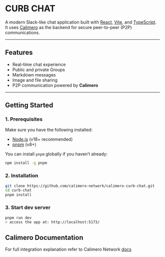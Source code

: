 # CURB CHAT

A modern Slack-like chat application built with [React](https://reactjs.org/), [Vite](https://vitejs.dev/), and [TypeScript](https://www.typescriptlang.org/). It uses [Calimero](https://calimero.network/) as the backend for secure peer-to-peer (P2P) communications.

---

## Features

- Real-time chat experience
- Public and private Groups
- Markdown messages
- Image and file sharing
- P2P communication powered by **Calimero**

---

## Getting Started

### 1. Prerequisites

Make sure you have the following installed:

- [Node.js](https://nodejs.org/) (v18+ recommended)
- [pnpm](https://pnpm.io/) (v8+)

You can install `pnpm` globally if you haven’t already:

```bash
npm install -g pnpm
```

### 2. Installation

```bash
git clone https://github.com/calimero-network/calimero-curb-chat.git
cd curb-chat
pnpm install
```

### 3. Start dev server

```bash
pnpm run dev
> access the app at: http://localhost:5173/
```


## Calimero Documentation

For full integration explanation refer to Calimero Network [docs](https://calimero-network.github.io/introduction/what-is-calimero)


